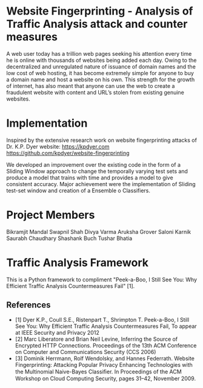 Website Fingerprinting - Analysis of Traffic Analysis attack and counter measures
=================================================================================

A web user today has a trillion web pages seeking his attention every time he is online with thousands of websites being added each day. 
Owing to the decentralized and unregulated nature of issuance of domain names and the low cost of web hosting, it has become extremely 
simple for anyone to buy a domain name and host a website on his own. 
This strength for the growth of internet, has also meant that anyone can use the web to create a fraudulent website with content and URL’s 
stolen from existing genuine websites.

Implementation 
==========================
Inspired by the extensive research work on website fingerprinting attacks of Dr. K.P. Dyer 
website: https://kpdyer.com
https://github.com/kpdyer/website-fingerprinting

We developed an improvement over the existing code in the form of a Sliding Window approach to change the temporally varying test sets 
and produce a model that trains with time and provides a model to give consistent accuracy. Major achievement were the implementation 
of Sliding test-set window and creation of a Ensemble o Classifiers.

Project Members 
==========================
Bikramjit Mandal
Swapnil Shah
Divya Varma
Aruksha Grover
Saloni Karnik
Saurabh Chaudhary
Shashank Buch
Tushar Bhatia

Traffic Analysis Framework
==========================

This is a Python framework to compliment "Peek-a-Boo, I Still See You: Why Efficient Traffic Analysis Countermeasures Fail" [1].


References
----------
* [1] Dyer K.P., Coull S.E., Ristenpart T., Shrimpton T. Peek-a-Boo, I Still See You: Why Efficient Traffic Analysis Countermeasures Fail, To appear at IEEE Security and Privacy 2012
* [2] Marc Liberatore and Brian Neil Levine, Inferring the Source of Encrypted HTTP Connections. Proceedings of the 13th ACM Conference on Computer and Communications Security (CCS 2006)
* [3] Dominik Herrmann, Rolf Wendolsky, and Hannes Federrath. Website Fingerprinting: Attacking Popular Privacy Enhancing Technologies with the Multinomial Naive-Bayes Classiﬁer. In Proceedings of the ACM Workshop on Cloud Computing Security, pages 31–42, November 2009.

